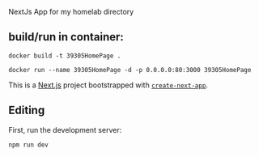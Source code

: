 NextJs App for my homelab directory

## build/run in container: 
`docker build -t 39305HomePage . `

`docker run --name 39305HomePage -d -p 0.0.0.0:80:3000 39305HomePage`


This is a [Next.js](https://nextjs.org/) project bootstrapped with [`create-next-app`](https://github.com/vercel/next.js/tree/canary/packages/create-next-app).

## Editing

First, run the development server:

```bash
npm run dev

```
